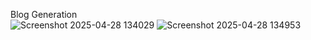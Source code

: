 Blog Generation  
![Screenshot 2025-04-28 134029](https://github.com/user-attachments/assets/671189e5-17da-4fd2-ab8e-3411f2debafc) 
![Screenshot 2025-04-28 134953](https://github.com/user-attachments/assets/18816acd-659b-480a-9ec3-25de5b4e2ceb)




